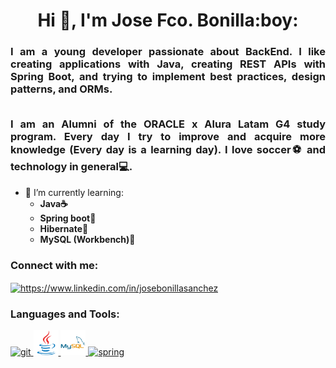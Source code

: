 <!--
**bonillasanchez98/bonillasanchez98** is a ✨ _special_ ✨ repository because its `README.md` (this file) appears on your GitHub profile.

Here are some ideas to get you started:

- 🔭 I’m currently working on ...
- 🌱 I’m currently learning ...
- 👯 I’m looking to collaborate on ...
- 🤔 I’m looking for help with ...
- 💬 Ask me about ...
- 📫 How to reach me: ...
- 😄 Pronouns: ...
- ⚡ Fun fact: ...
-->

<h1 align="center">Hi 👋, I'm Jose Fco. Bonilla:boy:</h1>
<h3 align="justify">
  I am a young developer passionate about BackEnd. I like creating applications with Java, creating REST APIs with Spring Boot, and trying to implement best practices, design patterns, and ORMs. </br> </br>

I am an Alumni of the ORACLE x Alura Latam G4 study program. Every day I try to improve and acquire more knowledge (Every day is a learning day). I love soccer:soccer: and technology in general:computer:.
</h3>

- 🌱 I’m currently learning:
  - **Java:coffee:**
  - **Spring boot:leaves:**
  - **Hibernate:floppy_disk:**
  - **MySQL (Workbench):dolphin:**

<h3 align="left">Connect with me:</h3>
<p align="left">
<a href="https://linkedin.com/in/https://www.linkedin.com/in/josebonillasanchez" target="blank"><img align="center" src="https://raw.githubusercontent.com/rahuldkjain/github-profile-readme-generator/master/src/images/icons/Social/linked-in-alt.svg" alt="https://www.linkedin.com/in/josebonillasanchez" height="30" width="40" /></a>
</p>

<h3 align="left">Languages and Tools:</h3>
<p align="left"> <a href="https://git-scm.com/" target="_blank" rel="noreferrer"> <img src="https://www.vectorlogo.zone/logos/git-scm/git-scm-icon.svg" alt="git" width="40" height="40"/> </a> <a href="https://www.java.com" target="_blank" rel="noreferrer"> <img src="https://raw.githubusercontent.com/devicons/devicon/master/icons/java/java-original.svg" alt="java" width="40" height="40"/> </a> <a href="https://www.mysql.com/" target="_blank" rel="noreferrer"> <img src="https://raw.githubusercontent.com/devicons/devicon/master/icons/mysql/mysql-original-wordmark.svg" alt="mysql" width="40" height="40"/> </a> <a href="https://spring.io/" target="_blank" rel="noreferrer"> <img src="https://www.vectorlogo.zone/logos/springio/springio-icon.svg" alt="spring" width="40" height="40"/> </a> </p>
